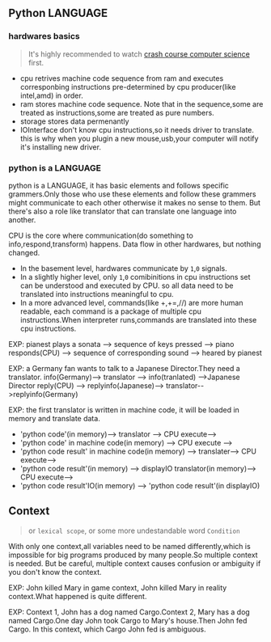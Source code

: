 ## Python LANGUAGE
### hardwares basics
> It's highly recommended to watch [crash course computer science](https://www.youtube.com/watch?v=tpIctyqH29Q&list=PLH2l6uzC4UEW0s7-KewFLBC1D0l6XRfye) first.

- cpu retrives machine code sequence from ram and executes corresponbing instructions pre-determined by cpu producer(like intel,amd) in order.
- ram stores machine code sequence. Note that in the sequence,some are treated as instructions,some are treated as pure numbers.
- storage stores data permenantly 
- IOInterface don't know cpu instructions,so it needs driver to translate. this is why when you plugin a new mouse,usb,your computer will notify it's installing new driver.


### python is a LANGUAGE

python is a LANGUAGE, it has basic elements and follows specific grammers.Only those who use these elements and follow these grammers might communicate to each
other otherwise it makes no sense to them. But there's also a role like translator that can translate one language into another.

CPU is the core where communication(do something to info,respond,transform) happens. Data flow in other hardwares, but nothing changed.
- In the basement level, hardwares communicate by `1`,`0` signals.
- In a slightly higher level, only `1`,`0` comibinitions in cpu instructions set can be understood and executed by CPU. so all data need to be translated into instructions
meaningful to cpu. 
- In a more advanced level, commands(like +,+=,//) are more human readable, each command is a package of multiple cpu instructions.When interpreter runs,commands
are translated into these cpu instructions.

EXP: pianest plays a sonata --> sequence of keys pressed --> piano responds(CPU) --> sequence of corresponding sound --> heared by pianest

EXP: a Germany fan wants to talk to a Japanese Director.They need a translator.
info(Germany)--> translator --> info(tranlated) -->Japanese Director reply(CPU) --> replyinfo(Japanese)--> translator-->replyinfo(Germany)

EXP: the first translator is written in machine code, it will be loaded in memory and translate data.
- 'python code'(in memory)--> translator --> CPU execute-->
- 'python code' in machine code(in memory) --> CPU execute -->
- 'python code result' in machine code(in memory) --> translater--> CPU execute-->
- 'python code result'(in memory) --> displayIO translator(in memory)--> CPU execute-->
- 'python code result'IO(in memory) --> 'python code result'(in displayIO)


## Context

> or `lexical scope`, or some more undestandable word `Condition`

With only one context,all variables need to be named differently,which is impossible for big programs produced by many people.So multiple context is needed.
But be careful, multiple context causes confusion or ambiguity if you don't know the context.


EXP: John killed Mary in game context, John killed Mary in reality context.What happened is quite different.

EXP: Context 1, John has a dog named Cargo.Context 2, Mary has a dog named Cargo.One day John took Cargo to Mary's house.Then John fed Cargo. 
In this context, which Cargo John fed is ambiguous.










